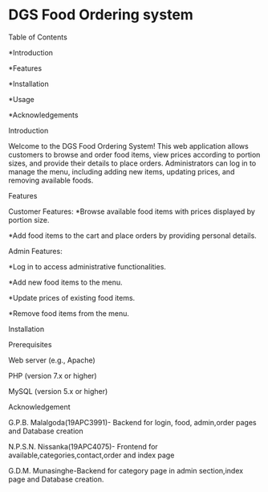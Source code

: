 # DGS Food Ordering system

Table of Contents

*Introduction

*Features

*Installation

*Usage

*Acknowledgements


Introduction

Welcome to the DGS Food Ordering System! This web application allows customers to browse and order food items, view prices according to portion sizes, and provide their details to place orders. Administrators can log in to manage the menu, including adding new items, updating prices, and removing available foods.


Features

Customer Features:
*Browse available food items with prices displayed by portion size.

*Add food items to the cart and place orders by providing personal details.


Admin Features:

*Log in to access administrative functionalities.

*Add new food items to the menu.

*Update prices of existing food items.

*Remove food items from the menu.


Installation

Prerequisites

Web server (e.g., Apache)

PHP (version 7.x or higher)

MySQL (version 5.x or higher)

Acknowledgement

G.P.B. Malalgoda(19APC3991)- Backend for login, food, admin,order pages and Database creation

N.P.S.N. Nissanka(19APC4075)- Frontend for available,categories,contact,order and index page

G.D.M. Munasinghe-Backend for category page in admin section,index page and Database creation.



 

